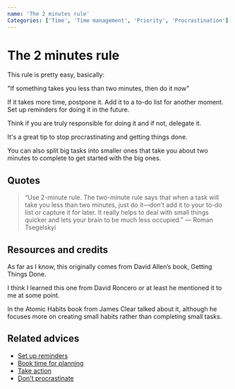 ```yaml
---
name: 'The 2 minutes rule'
Categories: ['Time', 'Time management', 'Priority', 'Procrastination']
---
```

# The 2 minutes rule

This rule is pretty easy, basically:

"If something takes you less than two minutes, then do it now"

If it takes more time, postpone it. Add it to a to-do list for another moment. Set up reminders for doing it in the future.

Think if you are truly responsible for doing it and if not, delegate it.

It's a great tip to stop procrastinating and getting things done.

You can also split big tasks into smaller ones that take you about two minutes to complete to get started with the big ones.

## Quotes

> “Use 2-minute rule. The two-minute rule says that when a task will take you less than two minutes, just do it—don’t add it to your to-do list or capture it for later. It really helps to deal with small things quicker and lets your brain to be much less occupied.” — Roman Tsegelskyi

## Resources and credits

As far as I know, this originally comes from David Allen’s book, Getting Things Done.

I think I learned this one from David Roncero or at least he mentioned it to me at some point.

In the Atomic Habits book from James Clear talked about it, although he focuses more on creating small habits rather than completing small tasks.

## Related advices

- [Set up reminders](../Set%20up%20reminders/index.md)
- [Book time for planning](../Book%20time%20for%20planning/index.md)
- [Take action](../Take%20action/index.md)
- [Don't procrastinate](../Don't%20procrastinate/index.md)